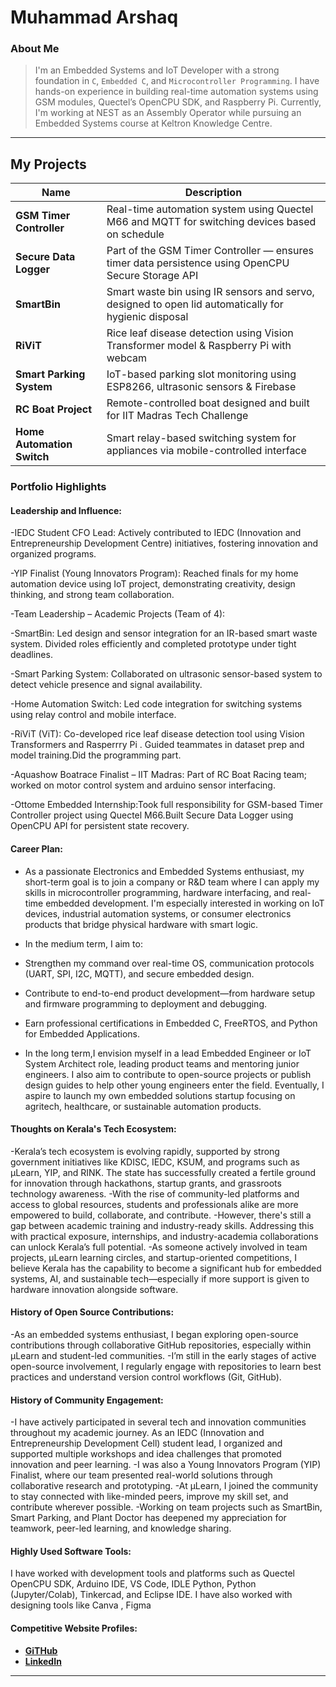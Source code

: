 # Muhammad Arshaq

### About Me

> I'm an Embedded Systems and IoT Developer with a strong foundation in `C`, `Embedded C`, and `Microcontroller Programming`. I have hands-on experience in building real-time automation systems using GSM modules, Quectel’s OpenCPU SDK, and Raspberry Pi. Currently, I'm working at NEST as an Assembly Operator while pursuing an Embedded Systems course at Keltron Knowledge Centre.
---

## My Projects

| Name                     | Description                                                                 |
|--------------------------|-----------------------------------------------------------------------------|
| **GSM Timer Controller** | Real-time automation system using Quectel M66 and MQTT for switching devices based on schedule |
| **Secure Data Logger**   | Part of the GSM Timer Controller — ensures timer data persistence using OpenCPU Secure Storage API |
| **SmartBin**             | Smart waste bin using IR sensors and servo, designed to open lid automatically for hygienic disposal |
| **RiViT**                | Rice leaf disease detection using Vision Transformer model & Raspberry Pi with webcam |
| **Smart Parking System** | IoT-based parking slot monitoring using ESP8266, ultrasonic sensors & Firebase |
| **RC Boat Project**      | Remote-controlled boat designed and built for IIT Madras Tech Challenge |
| **Home Automation Switch** | Smart relay-based switching system for appliances via mobile-controlled interface |

### Portfolio Highlights

#### Leadership and Influence:

-IEDC Student CFO Lead: Actively contributed to IEDC (Innovation and Entrepreneurship Development Centre) initiatives, fostering innovation and organized programs.

-YIP Finalist (Young Innovators Program): Reached finals for my home automation device using IoT project, demonstrating creativity, design thinking, and strong team collaboration.

-Team Leadership – Academic Projects (Team of 4):

-SmartBin: Led design and sensor integration for an IR-based smart waste system. Divided roles efficiently and completed prototype under tight deadlines.

-Smart Parking System: Collaborated on ultrasonic sensor-based system to detect vehicle presence and signal availability.

-Home Automation Switch: Led code integration for switching systems using relay control and mobile interface.

-RiViT (ViT): Co-developed  rice leaf disease detection tool using Vision Transformers and Rasperrry Pi . Guided teammates in dataset prep and model training.Did the programming part.

-Aquashow Boatrace Finalist – IIT Madras: Part of RC Boat Racing team; worked on motor control system and arduino sensor interfacing.

-Ottome Embedded Internship:Took full responsibility for GSM-based Timer Controller project using Quectel M66.Built Secure Data Logger using OpenCPU API for persistent state recovery.


#### Career Plan:

- As a passionate Electronics and Embedded Systems enthusiast, my short-term goal is to join a company or R&D team where I can apply my skills in microcontroller programming, hardware interfacing, and real-time embedded development. I'm especially interested in working on IoT devices, industrial automation systems, or consumer electronics products that bridge physical hardware with smart logic.

- In the medium term, I aim to:
- Strengthen my command over real-time OS, communication protocols (UART, SPI, I2C, MQTT), and secure embedded design.
- Contribute to end-to-end product development—from hardware setup and firmware programming to deployment and debugging.
- Earn professional certifications in Embedded C, FreeRTOS, and Python for Embedded Applications.

- In the long term,I envision myself in a lead Embedded Engineer or IoT System Architect role, leading product teams and mentoring junior engineers. I also aim to contribute to open-source projects or publish design guides to help other young engineers enter the field. Eventually, I aspire to launch my own embedded solutions startup focusing on agritech, healthcare, or sustainable automation products.


#### Thoughts on Kerala's Tech Ecosystem:

-Kerala’s tech ecosystem is evolving rapidly, supported by strong government initiatives like KDISC, IEDC, KSUM, and programs such as μLearn, YIP, and RINK. The state has successfully created a fertile ground for innovation through hackathons, startup grants, and grassroots technology awareness. 
-With the rise of community-led platforms and access to global resources, students and professionals alike are more empowered to build, collaborate, and contribute.
-However, there's still a gap between academic training and industry-ready skills. Addressing this with practical exposure, internships, and industry-academia collaborations can unlock Kerala’s full potential. 
-As someone actively involved in team projects, μLearn learning circles, and startup-oriented competitions, I believe Kerala has the capability to become a significant hub for embedded systems, AI, and sustainable tech—especially if more support is given to hardware innovation alongside software.

#### History of Open Source Contributions:
-As an embedded systems enthusiast, I began exploring open-source contributions through collaborative GitHub repositories, especially within μLearn and student-led communities. 
-I’m still in the early stages of active open-source involvement, I regularly engage with repositories to learn best practices and understand version control workflows (Git, GitHub).

#### History of Community Engagement:

-I have actively participated in several tech and innovation communities throughout my academic journey. As an IEDC (Innovation and Entrepreneurship Development Cell) student lead, I organized and supported multiple workshops and idea challenges that promoted innovation and peer learning.
-I was also a Young Innovators Program (YIP) Finalist, where our team presented real-world solutions through collaborative research and prototyping.
-At μLearn, I joined the community to stay connected with like-minded peers, improve my skill set, and contribute wherever possible. 
-Working on team projects such as SmartBin, Smart Parking, and Plant Doctor has deepened my appreciation for teamwork, peer-led learning, and knowledge sharing. 


#### Highly Used Software Tools:

I have worked with development tools and platforms such as Quectel OpenCPU SDK, Arduino IDE, VS Code, IDLE Python, Python (Jupyter/Colab), Tinkercad, and Eclipse IDE.
I have also worked with designing tools like Canva , Figma 
#### Competitive Website Profiles:

- [**GiTHub**](https://github.com/Ettatu-Arshaq) 
- [**LinkedIn**](https://www.linkedin.com/in/muhammad-arshaq-0b7455237/)  
---
